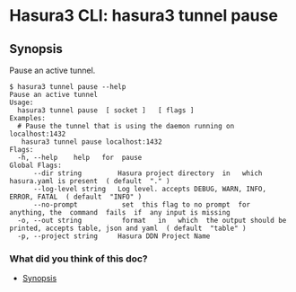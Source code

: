 # Hasura3 CLI: hasura3 tunnel pause

## Synopsis​

Pause an active tunnel.

```
$ hasura3 tunnel pause --help
Pause an active tunnel
Usage:
  hasura3 tunnel pause  [ socket ]   [ flags ]
Examples:
  # Pause the tunnel that is using the daemon running on localhost:1432
   hasura3 tunnel pause localhost:1432
Flags:
  -h, --help    help   for  pause
Global Flags:
      --dir string         Hasura project directory  in   which  hasura.yaml is present  ( default  "." )
      --log-level string   Log level. accepts DEBUG, WARN, INFO, ERROR, FATAL  ( default  "INFO" )
      --no-prompt           set  this flag to no prompt  for  anything, the  command  fails  if  any input is missing
  -o, --out string          format   in   which  the output should be printed, accepts table, json and yaml  ( default  "table" )
  -p, --project string     Hasura DDN Project Name
```

### What did you think of this doc?

- [ Synopsis ](https://hasura.io/docs/3.0/cli/commands/tunnel-pause/#synopsis)
